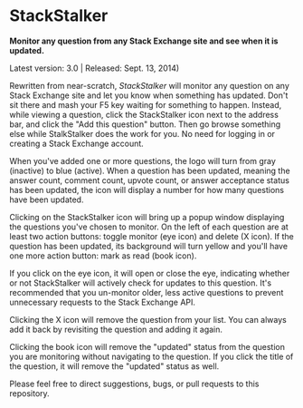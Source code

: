 StackStalker
============

**Monitor any question from any Stack Exchange site and see when it is updated.**

Latest version: 3.0 | Released: Sept. 13, 2014)

Rewritten from near-scratch, *StackStalker* will monitor any question on any Stack Exchange site and let you know when something has updated. Don't sit there and mash your F5 key waiting for something to happen. Instead, while viewing a question, click the StackStalker icon next to the address bar, and click the "Add this question" button. Then go browse something else while StalkStalker does the work for you. No need for logging in or creating a Stack Exchange account.

When you've added one or more questions, the logo will turn from gray (inactive) to blue (active). When a question has been updated, meaning the answer count, comment count, upvote count, or answer acceptance status has been updated, the icon will display a number for how many questions have been updated.

Clicking on the StackStalker icon will bring up a popup window displaying the questions you've chosen to monitor. On the left of each question are at least two action buttons: toggle monitor (eye icon) and delete (X icon). If the question has been updated, its background will turn yellow and you'll have one more action button: mark as read (book icon).

If you click on the eye icon, it will open or close the eye, indicating whether or not StackStalker will actively check for updates to this question. It's recommended that you un-monitor older, less active questions to prevent unnecessary requests to the Stack Exchange API.

Clicking the X icon will remove the question from your list. You can always add it back by revisiting the question and adding it again.

Clicking the book icon will remove the "updated" status from the question you are monitoring without navigating to the question. If you click the title of the question, it will remove the "updated" status as well.

Please feel free to direct suggestions, bugs, or pull requests to this repository.